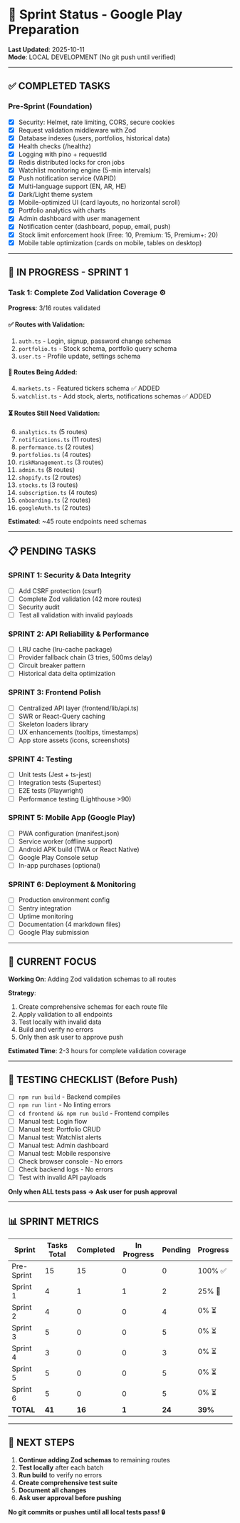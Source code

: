 # 🎯 Sprint Status - Google Play Preparation

**Last Updated**: 2025-10-11  
**Mode**: LOCAL DEVELOPMENT (No git push until verified)

---

## ✅ COMPLETED TASKS

### Pre-Sprint (Foundation)
- [x] Security: Helmet, rate limiting, CORS, secure cookies
- [x] Request validation middleware with Zod
- [x] Database indexes (users, portfolios, historical data)
- [x] Health checks (/healthz)
- [x] Logging with pino + requestId
- [x] Redis distributed locks for cron jobs
- [x] Watchlist monitoring engine (5-min intervals)
- [x] Push notification service (VAPID)
- [x] Multi-language support (EN, AR, HE)
- [x] Dark/Light theme system
- [x] Mobile-optimized UI (card layouts, no horizontal scroll)
- [x] Portfolio analytics with charts
- [x] Admin dashboard with user management
- [x] Notification center (dashboard, popup, email, push)
- [x] Stock limit enforcement hook (Free: 10, Premium: 15, Premium+: 20)
- [x] Mobile table optimization (cards on mobile, tables on desktop)

---

## 🔄 IN PROGRESS - SPRINT 1

### Task 1: Complete Zod Validation Coverage ⚙️
**Progress**: 3/16 routes validated

#### ✅ Routes with Validation:
1. `auth.ts` - Login, signup, password change schemas
2. `portfolio.ts` - Stock schema, portfolio query schema
3. `user.ts` - Profile update, settings schema

#### 🔨 Routes Being Added:
4. `markets.ts` - Featured tickers schema ✅ ADDED
5. `watchlist.ts` - Add stock, alerts, notifications schemas ✅ ADDED

#### ⏳ Routes Still Need Validation:
6. `analytics.ts` (5 routes)
7. `notifications.ts` (11 routes)
8. `performance.ts` (2 routes)
9. `portfolios.ts` (4 routes)
10. `riskManagement.ts` (3 routes)
11. `admin.ts` (8 routes)
12. `shopify.ts` (2 routes)
13. `stocks.ts` (3 routes)
14. `subscription.ts` (4 routes)
15. `onboarding.ts` (2 routes)
16. `googleAuth.ts` (2 routes)

**Estimated**: ~45 route endpoints need schemas

---

## 📋 PENDING TASKS

### SPRINT 1: Security & Data Integrity
- [ ] Add CSRF protection (csurf)
- [ ] Complete Zod validation (42 more routes)
- [ ] Security audit
- [ ] Test all validation with invalid payloads

### SPRINT 2: API Reliability & Performance
- [ ] LRU cache (lru-cache package)
- [ ] Provider fallback chain (3 tries, 500ms delay)
- [ ] Circuit breaker pattern
- [ ] Historical data delta optimization

### SPRINT 3: Frontend Polish
- [ ] Centralized API layer (frontend/lib/api.ts)
- [ ] SWR or React-Query caching
- [ ] Skeleton loaders library
- [ ] UX enhancements (tooltips, timestamps)
- [ ] App store assets (icons, screenshots)

### SPRINT 4: Testing
- [ ] Unit tests (Jest + ts-jest)
- [ ] Integration tests (Supertest)
- [ ] E2E tests (Playwright)
- [ ] Performance testing (Lighthouse >90)

### SPRINT 5: Mobile App (Google Play)
- [ ] PWA configuration (manifest.json)
- [ ] Service worker (offline support)
- [ ] Android APK build (TWA or React Native)
- [ ] Google Play Console setup
- [ ] In-app purchases (optional)

### SPRINT 6: Deployment & Monitoring
- [ ] Production environment config
- [ ] Sentry integration
- [ ] Uptime monitoring
- [ ] Documentation (4 markdown files)
- [ ] Google Play submission

---

## 🎯 CURRENT FOCUS

**Working On**: Adding Zod validation schemas to all routes

**Strategy**:
1. Create comprehensive schemas for each route file
2. Apply validation to all endpoints
3. Test locally with invalid data
4. Build and verify no errors
5. Only then ask user to approve push

**Estimated Time**: 2-3 hours for complete validation coverage

---

## 🧪 TESTING CHECKLIST (Before Push)

- [ ] `npm run build` - Backend compiles
- [ ] `npm run lint` - No linting errors
- [ ] `cd frontend && npm run build` - Frontend compiles
- [ ] Manual test: Login flow
- [ ] Manual test: Portfolio CRUD
- [ ] Manual test: Watchlist alerts
- [ ] Manual test: Admin dashboard
- [ ] Manual test: Mobile responsive
- [ ] Check browser console - No errors
- [ ] Check backend logs - No errors
- [ ] Test with invalid API payloads

**Only when ALL tests pass → Ask user for push approval**

---

## 📊 SPRINT METRICS

| Sprint | Tasks Total | Completed | In Progress | Pending | Progress |
|--------|-------------|-----------|-------------|---------|----------|
| Pre-Sprint | 15 | 15 | 0 | 0 | 100% ✅ |
| Sprint 1 | 4 | 1 | 1 | 2 | 25% 🔄 |
| Sprint 2 | 4 | 0 | 0 | 4 | 0% ⏳ |
| Sprint 3 | 5 | 0 | 0 | 5 | 0% ⏳ |
| Sprint 4 | 3 | 0 | 0 | 3 | 0% ⏳ |
| Sprint 5 | 5 | 0 | 0 | 5 | 0% ⏳ |
| Sprint 6 | 5 | 0 | 0 | 5 | 0% ⏳ |
| **TOTAL** | **41** | **16** | **1** | **24** | **39%** |

---

## 🚀 NEXT STEPS

1. **Continue adding Zod schemas** to remaining routes
2. **Test locally** after each batch
3. **Run build** to verify no errors
4. **Create comprehensive test suite** 
5. **Document all changes**
6. **Ask user approval before pushing**

**No git commits or pushes until all local tests pass! 🔒**


